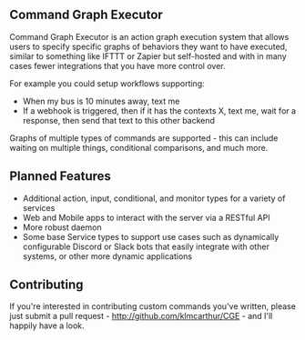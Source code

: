 ## Command Graph Executor

Command Graph Executor is an action graph execution system that allows users to specify specific graphs of behaviors they want to have executed, similar to something like IFTTT or Zapier but self-hosted and with in many cases fewer integrations that you have more control over.

For example you could setup workflows supporting:
* When my bus is 10 minutes away, text me
* If a webhook is triggered, then if it has the contexts X, text me, wait for a response, then send that text to this other backend

Graphs of multiple types of commands are supported - this can include waiting on multiple things, conditional comparisons, and much more.

## Planned Features

* Additional action, input, conditional, and monitor types for a variety of services
* Web and Mobile apps to interact with the server via a RESTful API
* More robust daemon
* Some base Service types to support use cases such as dynamically configurable Discord or Slack bots that easily integrate with other systems, or other more dynamic applications

## Contributing

If you're interested in contributing custom commands you've written, please just submit a pull request - http://github.com/klmcarthur/CGE - and I'll happily have a look.
